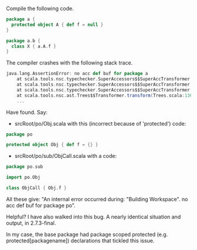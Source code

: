 Compile the following code.
```scala
package a {
  protected object A { def f = null }
}

package a.b {
  class X { a.A.f }
}
```


The compiler crashes with the following stack trace.

```scala
java.lang.AssertionError: no acc def buf for package a
	at scala.tools.nsc.typechecker.SuperAccessors$$SuperAccTransformer.accDefBuf(SuperAccessors.scala:45)
	at scala.tools.nsc.typechecker.SuperAccessors$$SuperAccTransformer.makeAccessor(SuperAccessors.scala:300)
	at scala.tools.nsc.typechecker.SuperAccessors$$SuperAccTransformer.transform(SuperAccessors.scala:206)
	at scala.tools.nsc.ast.Trees$$Transformer.transform(Trees.scala:1361) 
	...
```

Have found. Say:

- srcRoot/po/Obj.scala with this (incorrect because of 'protected') code:

```scala
package po

protected object Obj { def f = {} }
```

- srcRoot/po/sub/ObjCall.scala with a code:

```scala
package po.sub

import po.Obj

class ObjCall { Obj.f }
```

All these give: "An internal error occurred during: "Building Workspace". no acc def buf for package po".

Helpful?
I have also walked into this bug. A nearly identical situation and output, in 2.7.3-final. 

In my case, the base package had package scoped protected (e.g. protected[packagename]) declarations that tickled this issue.
